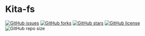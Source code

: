# Kita-fs
[![GitHub issues](https://img.shields.io/github/issues/Luramoth/Kita-fs)](https://github.com/Luramoth/Kita-fs/issues)
[![GitHub forks](https://img.shields.io/github/forks/Luramoth/Kita-fs)](https://github.com/Luramoth/Kita-fs/network)
[![GitHub stars](https://img.shields.io/github/stars/Luramoth/Kita-fs)](https://github.com/Luramoth/Kita-fs/stargazers)
[![GitHub license](https://img.shields.io/github/license/Luramoth/Kita-fs)](https://github.com/Luramoth/Kita-fs)
![GitHub repo size](https://img.shields.io/github/repo-size/Luramoth/Kita-fs)
